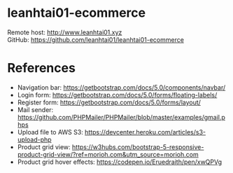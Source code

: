 # leanhtai01-ecommerce
Remote host: http://www.leanhtai01.xyz <br>
GitHub: https://github.com/leanhtai01/leanhtai01-ecommerce <br>

# References
- Navigation bar: https://getbootstrap.com/docs/5.0/components/navbar/
- Login form: https://getbootstrap.com/docs/5.0/forms/floating-labels/
- Register form: https://getbootstrap.com/docs/5.0/forms/layout/
- Mail sender: https://github.com/PHPMailer/PHPMailer/blob/master/examples/gmail.phps
- Upload file to AWS S3: https://devcenter.heroku.com/articles/s3-upload-php
- Product grid view: https://w3hubs.com/bootstrap-5-responsive-product-grid-view/?ref=morioh.com&utm_source=morioh.com
- Product grid hover effects: https://codepen.io/Eruedraith/pen/xwQPVg
